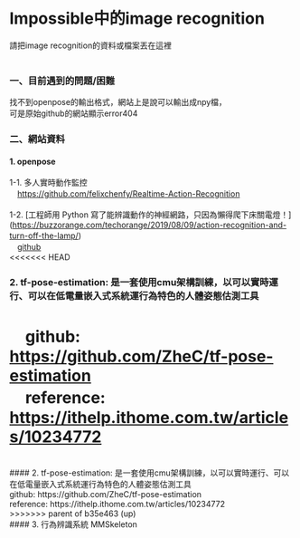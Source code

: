 # Impossible中的image recognition
請把image recognition的資料或檔案丟在這裡<br>
<br>
### 一、目前遇到的問題/困難
找不到openpose的輸出格式，網站上是說可以輸出成npy檔，<br>
可是原始github的網站顯示error404

### 二、網站資料
#### 1. openpose
1-1. 多人實時動作監控<br>
　https://github.com/felixchenfy/Realtime-Action-Recognition<br>
<br>
1-2. [工程師用 Python 寫了能辨識動作的神經網路，只因為懶得爬下床關電燈！]
(https://buzzorange.com/techorange/2019/08/09/action-recognition-and-turn-off-the-lamp/)
　<br>
　[github](https://github.com/burningion/dab-and-tpose-controlled-lights)
<br>
<<<<<<< HEAD
### 2. tf-pose-estimation: 是一套使用cmu架構訓練，以可以實時運行、可以在低電量嵌入式系統運行為特色的人體姿態估測工具 <br> 
　github: https://github.com/ZheC/tf-pose-estimation <br>
　reference: https://ithelp.ithome.com.tw/articles/10234772 <br>
=======
<br>
#### 2. tf-pose-estimation: 是一套使用cmu架構訓練，以可以實時運行、可以在低電量嵌入式系統運行為特色的人體姿態估測工具<br> 
	github: https://github.com/ZheC/tf-pose-estimation<br>
	reference: https://ithelp.ithome.com.tw/articles/10234772<br>
>>>>>>> parent of b35e463 (up)
<br>
#### 3. 行為辨識系統 MMSkeleton<br>
	